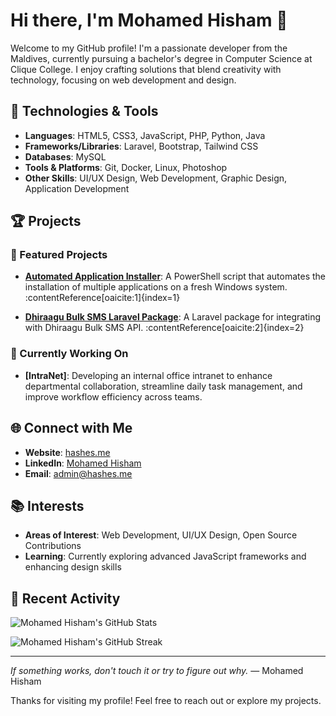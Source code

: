 # Hi there, I'm Mohamed Hisham 👋

Welcome to my GitHub profile! I'm a passionate developer from the Maldives, currently pursuing a bachelor's degree in Computer Science at Clique College. I enjoy crafting solutions that blend creativity with technology, focusing on web development and design.

## 🔧 Technologies & Tools

- **Languages**: HTML5, CSS3, JavaScript, PHP, Python, Java
- **Frameworks/Libraries**: Laravel, Bootstrap, Tailwind CSS
- **Databases**: MySQL
- **Tools & Platforms**: Git, Docker, Linux, Photoshop
- **Other Skills**: UI/UX Design, Web Development, Graphic Design, Application Development

## 🏆 Projects

### 🚀 Featured Projects

- **[Automated Application Installer](https://github.com/hashes02/automated-app-installer)**: A PowerShell script that automates the installation of multiple applications on a fresh Windows system. :contentReference[oaicite:1]{index=1}

- **[Dhiraagu Bulk SMS Laravel Package](https://github.com/hashes02/DhiraaguBulkSms)**: A Laravel package for integrating with Dhiraagu Bulk SMS API. :contentReference[oaicite:2]{index=2}

### 🌱 Currently Working On

- **[IntraNet]**: Developing an internal office intranet to enhance departmental collaboration, streamline daily task management, and improve workflow efficiency across teams.

## 🌐 Connect with Me

- **Website**: [hashes.me](https://hashes.me/)
- **LinkedIn**: [Mohamed Hisham](https://www.linkedin.com/in/mohamed-hisham-9b817b1b3/)
- **Email**: [admin@hashes.me](mailto:admin@hashes.me)

## 📚 Interests

- **Areas of Interest**: Web Development, UI/UX Design, Open Source Contributions
- **Learning**: Currently exploring advanced JavaScript frameworks and enhancing design skills

## 📝 Recent Activity

![Mohamed Hisham's GitHub Stats](https://github-readme-stats.vercel.app/api?username=hashes02&show_icons=true&theme=radical)

![Mohamed Hisham's GitHub Streak](https://github-readme-streak-stats.herokuapp.com/?user=hashes02&theme=radical)

---

*If something works, don't touch it or try to figure out why.* — Mohamed Hisham

Thanks for visiting my profile! Feel free to reach out or explore my projects.
